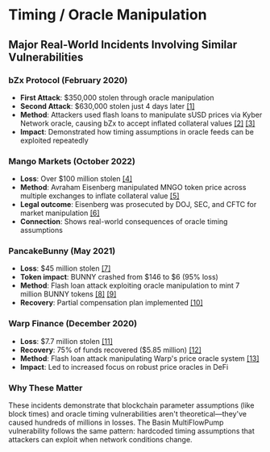 # Timing / Oracle Manipulation

## Major Real-World Incidents Involving Similar Vulnerabilities

### **bZx Protocol (February 2020)**

- **First Attack**: $350,000 stolen through oracle manipulation
- **Second Attack**: $630,000 stolen just 4 days later [[1]](https://cryptobriefing.com/2388-eth-estimated-lost-bzxs-second-exploit/)
- **Method**: Attackers used flash loans to manipulate sUSD prices via Kyber Network oracle, causing bZx to accept inflated collateral values [[2]](https://www.aon.com/en/insights/cyber-labs/flash-loan-attacks-a-case-study) [[3]](https://arxiv.org/html/2411.01230v1)
- **Impact**: Demonstrated how timing assumptions in oracle feeds can be exploited repeatedly

### **Mango Markets (October 2022)**

- **Loss**: Over $100 million stolen [[4]](https://www.theblock.co/post/176445/hacker-steals-over-100-million-from-mango-markets)
- **Method**: Avraham Eisenberg manipulated MNGO token price across multiple exchanges to inflate collateral value [[5]](https://medium.com/coinmonks/how-to-analyze-an-attack-a-case-on-the-mango-markets-hack-f1d4389c009f)
- **Legal outcome**: Eisenberg was prosecuted by DOJ, SEC, and CFTC for market manipulation [[6]](https://www.cftc.gov/PressRoom/PressReleases/8647-23)
- **Connection**: Shows real-world consequences of oracle timing assumptions

### **PancakeBunny (May 2021)**

- **Loss**: $45 million stolen [[7]](https://www.theblock.co/post/105473/bsc-pancakebunny-defi-protocol-exploited-lost-45-million-bunny)
- **Token impact**: BUNNY crashed from $146 to $6 (95% loss)
- **Method**: Flash loan attack exploiting oracle manipulation to mint 7 million BUNNY tokens [[8]](https://coinmarketcap.com/academy/article/the-tragicomedy-of-pancakebunny) [[9]](https://www.merklescience.com/blog/hack-track-pancake-bunny-hack)
- **Recovery**: Partial compensation plan implemented [[10]](https://pancakebunny.medium.com/polybunny-post-mortem-compensation-42b5c35ce957)

### **Warp Finance (December 2020)**

- **Loss**: $7.7 million stolen [[11]](https://cointelegraph.com/news/after-exploit-warp-finance-compensation-plan-takes-promising-strides)
- **Recovery**: 75% of funds recovered ($5.85 million) [[12]](https://www.theblock.co/post/88645/defi-protocol-warp-finance-recovered-funds-flash-loan-attack)
- **Method**: Flash loan attack manipulating Warp's price oracle system [[13]](https://slowmist.medium.com/analysis-of-warp-finance-hacked-incident-cb12a1af74cc)
- **Impact**: Led to increased focus on robust price oracles in DeFi

### Why These Matter

These incidents demonstrate that blockchain parameter assumptions (like block times) and oracle timing vulnerabilities aren't theoretical—they've caused hundreds of millions in losses. The Basin MultiFlowPump vulnerability follows the same pattern: hardcoded timing assumptions that attackers can exploit when network conditions change.
